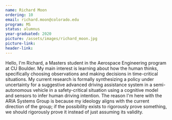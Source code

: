 ```yaml
---
name: Richard Moon
ordering: 10 
email: richard.moon@colorado.edu
program: MS 
status: alumnus 
year-graduated: 2020
picture: /assets/images/richard_moon.jpg
picture-link: 
header-link: 
---
```


Hello, I'm Richard, a Masters student in the Aerospace Engineering program at CU Boulder. My main interest is learning about how the human thinks, specifically choosing observations and making decisions in time-critical situations. My current research is formally synthesizing a policy under uncertainty for a suggestive advanced driving assistance system in a semi-autonomous vehicle in a safety-critical situation using a cognitive model and sensors to infer human driving intention. The reason I'm here with the ARIA Systems Group is because my ideology aligns with the current direction of the group; if the possibility exists to rigorously prove something, we should rigorously prove it instead of just assuming its validity.